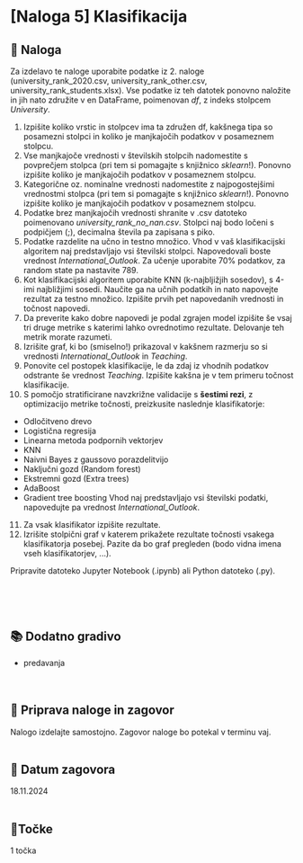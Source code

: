 # [Naloga 5] Klasifikacija

## 📑 Naloga 

Za izdelavo te naloge uporabite podatke iz 2. naloge (university_rank_2020.csv, university_rank_other.csv, university_rank_students.xlsx). Vse podatke iz teh datotek ponovno naložite in jih nato združite v en DataFrame, poimenovan *df*, z indeks stolpcem *University*.
1. Izpišite koliko vrstic in stolpcev ima ta združen df, kakšnega tipa so posamezni stolpci in koliko je manjkajočih podatkov v posameznem stolpcu.
2. Vse manjkajoče vrednosti v številskih stolpcih nadomestite s povprečjem stolpca (pri tem si pomagajte s knjižnico *sklearn*!). Ponovno izpišite koliko je manjkajočih podatkov v posameznem stolpcu.
3. Kategorične oz. nominalne vrednosti nadomestite z najpogostejšimi vrednostmi stolpca (pri tem si pomagajte s knjižnico *sklearn*!). Ponovno izpišite koliko je manjkajočih podatkov v posameznem stolpcu.
4. Podatke brez manjkajočih vrednosti shranite v .csv datoteko poimenovano *university_rank_no_nan.csv*. Stolpci naj bodo ločeni s podpičjem (;), decimalna števila pa zapisana s piko.
5. Podatke razdelite na učno in testno množico. Vhod v vaš klasifikacijski algoritem naj predstavljajo vsi številski stolpci. Napovedovali boste vrednost *International_Outlook*. Za učenje uporabite 70% podatkov, za random state pa nastavite 789.
6. Kot klasifikacijski algoritem uporabite KNN (k-najbljižjih sosedov), s 4-imi najbližjimi sosedi. Naučite ga na učnih podatkih in nato napovejte rezultat za testno množico. Izpišite prvih pet napovedanih vrednosti in točnost napovedi.
7. Da preverite kako dobre napovedi je podal zgrajen model izpišite še vsaj tri druge metrike s katerimi lahko ovrednotimo rezultate. Delovanje teh metrik morate razumeti.
8. Izrišite graf, ki bo (smiselno!) prikazoval v kakšnem razmerju so si vrednosti *International_Outlook* in *Teaching*.
9. Ponovite cel postopek klasifikacije, le da zdaj iz vhodnih podatkov odstrante še vrednost *Teaching*. Izpišite kakšna je v tem primeru točnost klasifikacije.
10. S pomočjo stratificirane navzkrižne validacije s **šestimi rezi**, z optimizacijo metrike točnosti, preizkusite naslednje klasifikatorje:
- Odločitveno drevo
- Logistična regresija
- Linearna metoda podpornih vektorjev
- KNN
- Naivni Bayes z gaussovo porazdelitvijo
- Naključni gozd (Random forest)
- Ekstremni gozd (Extra trees)
- AdaBoost
- Gradient tree boosting
Vhod naj predstavljajo vsi številski podatki, napovedujte pa vrednost *International_Outlook*.
11. Za vsak klasifikator izpišite rezultate.
12. Izrišite stolpični graf v katerem prikažete rezultate točnosti vsakega klasifikatorja posebej. Pazite da bo graf pregleden (bodo vidna imena vseh klasifikatorjev, ...).

Pripravite datoteko Jupyter Notebook (.ipynb) ali Python datoteko (.py).

<br/><br/><br/>


## 📚 Dodatno gradivo
- predavanja <br/><br/><br/>


## 📨 Priprava naloge in zagovor
Nalogo izdelajte samostojno. Zagovor naloge bo potekal v terminu vaj.<br/><br/>


## 📅 Datum zagovora
18.11.2024<br/><br/>


## 🎯Točke
1 točka
